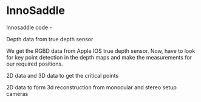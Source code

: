 # InnoSaddle
Innosaddle code - 

Depth data from true depth sensor

We get the RGBD data from Apple IOS true depth sensor. Now, have to look for key point detection in the depth maps and make the measurements for our required positions.





2D data and 3D data to get the critical points 







2D data to form 3d reconstruction from monocular and stereo setup cameras
